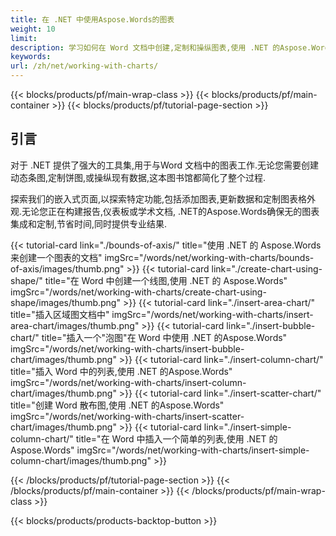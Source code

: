 ```yaml
---
title: 在 .NET 中使用Aspose.Words的图表  
weight: 10
limit:
description: 学习如何在 Word 文档中创建,定制和操纵图表,使用 .NET 的Aspose.Words. 简化数据可视化,使用强大的功能.
keywords:
url: /zh/net/working-with-charts/
---
```

{{< blocks/products/pf/main-wrap-class >}}
{{< blocks/products/pf/main-container >}}
{{< blocks/products/pf/tutorial-page-section >}}

## 引言
 
对于 .NET 提供了强大的工具集,用于与Word 文档中的图表工作.无论您需要创建动态条图,定制饼图,或操纵现有数据,这本图书馆都简化了整个过程.  

探索我们的嵌入式页面,以探索特定功能,包括添加图表,更新数据和定制图表格外观.无论您正在构建报告,仪表板或学术文档, .NET的Aspose.Words确保无的图表集成和定制,节省时间,同时提供专业结果.  

{{< tutorial-card link="./bounds-of-axis/" title="使用 .NET 的 Aspose.Words 来创建一个图表的文档" imgSrc="/words/net/working-with-charts/bounds-of-axis/images/thumb.png" >}}
{{< tutorial-card link="./create-chart-using-shape/" title="在 Word 中创建一个线图,使用 .NET 的 Aspose.Words" imgSrc="/words/net/working-with-charts/create-chart-using-shape/images/thumb.png" >}}
{{< tutorial-card link="./insert-area-chart/" title="插入区域图文档中" imgSrc="/words/net/working-with-charts/insert-area-chart/images/thumb.png" >}}
{{< tutorial-card link="./insert-bubble-chart/" title="插入一个"泡图"在 Word 中使用 .NET 的Aspose.Words" imgSrc="/words/net/working-with-charts/insert-bubble-chart/images/thumb.png" >}}
{{< tutorial-card link="./insert-column-chart/" title="插入 Word 中的列表,使用 .NET 的Aspose.Words" imgSrc="/words/net/working-with-charts/insert-column-chart/images/thumb.png" >}}
{{< tutorial-card link="./insert-scatter-chart/" title="创建 Word 散布图,使用 .NET 的Aspose.Words" imgSrc="/words/net/working-with-charts/insert-scatter-chart/images/thumb.png" >}}
{{< tutorial-card link="./insert-simple-column-chart/" title="在 Word 中插入一个简单的列表,使用 .NET 的Aspose.Words" imgSrc="/words/net/working-with-charts/insert-simple-column-chart/images/thumb.png" >}}

{{< /blocks/products/pf/tutorial-page-section >}}
{{< /blocks/products/pf/main-container >}}
{{< /blocks/products/pf/main-wrap-class >}}

{{< blocks/products/products-backtop-button >}}
